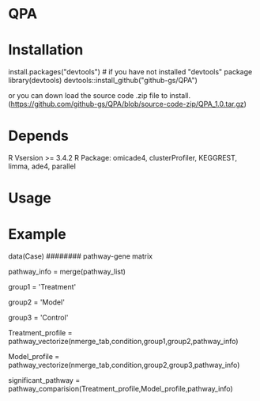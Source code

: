 
# QPA


# Installation

install.packages("devtools") # if you have not installed "devtools" package
library(devtools)
devtools::install_github("github-gs/QPA")

or you can down load the source code .zip file to install.
(https://github.com/github-gs/QPA/blob/source-code-zip/QPA_1.0.tar.gz) 

# Depends
R Vsersion >= 3.4.2
R Package: omicade4, clusterProfiler, KEGGREST, limma, ade4, parallel

# Usage

# Example

data(Case)  ######## pathway-gene matrix


pathway_info = merge(pathway_list)

group1 = 'Treatment'

group2 = 'Model'

group3 = 'Control'


Treatment_profile = pathway_vectorize(nmerge_tab,condition,group1,group2,pathway_info)

Model_profile = pathway_vectorize(nmerge_tab,condition,group2,group3,pathway_info)

significant_pathway = pathway_comparision(Treatment_profile,Model_profile,pathway_info)
